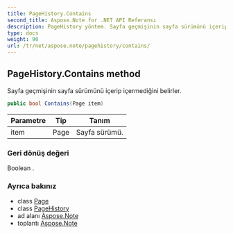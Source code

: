 ```yaml
---
title: PageHistory.Contains
second_title: Aspose.Note for .NET API Referansı
description: PageHistory yöntem. Sayfa geçmişinin sayfa sürümünü içerip içermediğini belirler.
type: docs
weight: 90
url: /tr/net/aspose.note/pagehistory/contains/
---
```

## PageHistory.Contains method

Sayfa geçmişinin sayfa sürümünü içerip içermediğini belirler.

```csharp
public bool Contains(Page item)
```

| Parametre | Tip | Tanım |
| --- | --- | --- |
| item | Page | Sayfa sürümü. |

### Geri dönüş değeri

Boolean .

### Ayrıca bakınız

* class [Page](../../page/)
* class [PageHistory](../)
* ad alanı [Aspose.Note](../../pagehistory/)
* toplantı [Aspose.Note](../../../)


